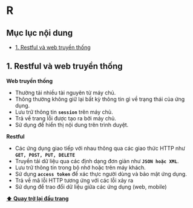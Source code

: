 # R

## Mục lục nội dung

- [1. Restful và web truyền thống](#1-restful-và-web-truyền-thống)

## 1. Restful và web truyền thống

**Web truyền thống**

- Thường tải nhiều tài nguyên từ máy chủ.
- Thông thường không giữ lại bất kỳ thông tin gì về trạng thái của ứng dụng.
- Lưu trữ thông tin **`session`** trên máy chủ.
- Trả về trang lỗi được tạo ra bởi máy chủ.
- Sử dụng để hiển thị nội dung trên trình duyệt.

**Restful**

- Các ứng dụng giao tiếp với nhau thông qua các giao thức HTTP như **`GET, POST, PUT, DELETE`**
- Truyền tải dữ liệu qua các định dạng đơn giản như **`JSON hoặc XML`**.
- Lưu trữ thông tin trong bộ nhớ hoặc trên máy khách.
- Sử dụng **`access token`** để xác thực người dùng và bảo mật ứng dụng.
- Trả về mã lỗi HTTP tương ứng với các lỗi xảy ra
- Sử dụng để trao đổi dữ liệu giữa các ứng dụng (web, mobile)

**[⬆ Quay trở lại đầu trang](#mục-lục-nội-dung)**